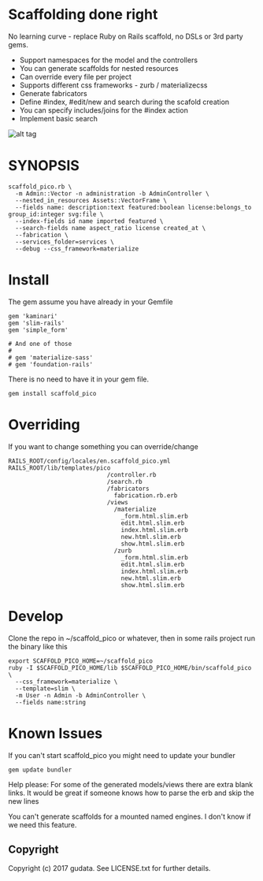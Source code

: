 # Scaffolding done right
No learning curve - replace Ruby on Rails scaffold, no DSLs or 3rd party gems.

* Support namespaces for the model and the controllers
* You can generate scaffolds for nested resources
* Can override every file per project
* Supports different css frameworks - zurb / materializecss
* Generate fabricators
* Define #index, #edit/new and search during the scafold creation
* You can specify includes/joins for the #index action
* Implement basic search

![alt tag](https://raw.githubusercontent.com/gudata/scaffold_pico/master/doc/screenshot_index.jpg)


# SYNOPSIS

    scaffold_pico.rb \
      -m Admin::Vector -n administration -b AdminController \
      --nested_in_resources Assets::VectorFrame \
      --fields name: description:text featured:boolean license:belongs_to group_id:integer svg:file \
      --index-fields id name imported featured \
      --search-fields name aspect_ratio license created_at \
      --fabrication \
      --services_folder=services \
      --debug --css_framework=materialize


# Install
The gem assume you have already in your Gemfile

    gem 'kaminari'
    gem 'slim-rails'
    gem 'simple_form'

    # And one of those
    #
    # gem 'materialize-sass'
    # gem 'foundation-rails'

There is no need to have it in your gem file.

    gem install scaffold_pico

# Overriding
If you want to change something you can override/change

    RAILS_ROOT/config/locales/en.scaffold_pico.yml
    RAILS_ROOT/lib/templates/pico
                                /controller.rb
                                /search.rb
                                /fabricators
                                  fabrication.rb.erb
                                /views
                                  /materialize
                                    _form.html.slim.erb
                                    edit.html.slim.erb
                                    index.html.slim.erb
                                    new.html.slim.erb
                                    show.html.slim.erb
                                  /zurb
                                    _form.html.slim.erb
                                    edit.html.slim.erb
                                    index.html.slim.erb
                                    new.html.slim.erb
                                    show.html.slim.erb

# Develop

Clone the repo in ~/scaffold_pico or whatever, then in some rails project run the binary like this

    export SCAFFOLD_PICO_HOME=~/scaffold_pico
    ruby -I $SCAFFOLD_PICO_HOME/lib $SCAFFOLD_PICO_HOME/bin/scaffold_pico \
      --css_framework=materialize \
      --template=slim \
      -m User -n Admin -b AdminController \
      --fields name:string

# Known Issues
If you can't start scaffold_pico you might need to update your bundler

    gem update bundler

Help please: For some of the generated models/views there are extra blank links. It would be great if someone knows how to parse the erb and skip the new lines

You can't generate scaffolds for a mounted named engines. I don't know if we need this feature.


## Copyright

Copyright (c) 2017 gudata. See LICENSE.txt for further details.
